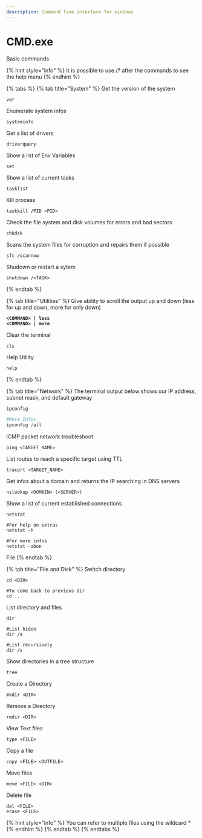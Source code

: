 ```yaml
---
description: Command line interface for windows
---
```


# CMD.exe

Basic commands

{% hint style="info" %}
It is possible to use /? after the commands to see the help menu
{% endhint %}

{% tabs %}
{% tab title="System" %}
Get the version of the system

```
ver
```

Enumerate system infos

```
systeminfo
```

Get a list of drivers

```
driverquery
```

Show a list of Env Variables

```
set
```

Show a list of current tasks

```
tasklist
```

Kill process

```
taskkill /PID <PID>
```

Check the file system and disk volumes for errors and bad sectors

```
chkdsk
```

Scans the system files for corruption and repairs them if possible

```
sfc /scannow
```

Shudown or restart a sytem

```
shutdown /<TASK>
```


{% endtab %}

{% tab title="Utilities" %}
Give ability to scroll the output up and down (less for up and down, more for only down)

<pre><code><strong>&#x3C;COMMAND> | less
</strong><strong>&#x3C;COMMAND> | more
</strong></code></pre>

Clear the terminal

```
cls
```

Help Utility

```
help
```


{% endtab %}

{% tab title="Network" %}
The terminal output below shows our IP address, subnet mask, and default gateway

```powershell
ipconfig

#More Infos
ipconfig /all
```

ICMP packet network troubleshoot

```
ping <TARGET_NAME>
```

List routes to reach a specific target using TTL

```
tracert <TARGET_NAME>
```

Get infos about a domain and returns the IP searching in DNS servers

```
nslookup <DOMAIN> (<SERVER>)
```

Show a list of current established connections

```
netstat

#For help on extras
netstat -h

#For more infos
netstat -abon
```

File&#x20;
{% endtab %}

{% tab title="File and Disk" %}
Switch directory

```
cd <DIR>

#To come back to previous dir
cd ..
```

List directory and files

```
dir

#List hiden
dir /a

#List recursively
dir /s
```

Show directories in a tree structure

```
tree
```

Create a Directory

```
mkdir <DIR>
```

Remove a Directory

```
rmdir <DIR>
```

View Text files

```
type <FILE>
```

Copy a file

```
copy <FILE> <OUTFILE>
```

Move files

```
move <FILE> <DIR>
```

Delete file

```
del <FILE>
erase <FILE>
```

{% hint style="info" %}
You can refer to multiple files using the wildcard \*
{% endhint %}
{% endtab %}
{% endtabs %}
